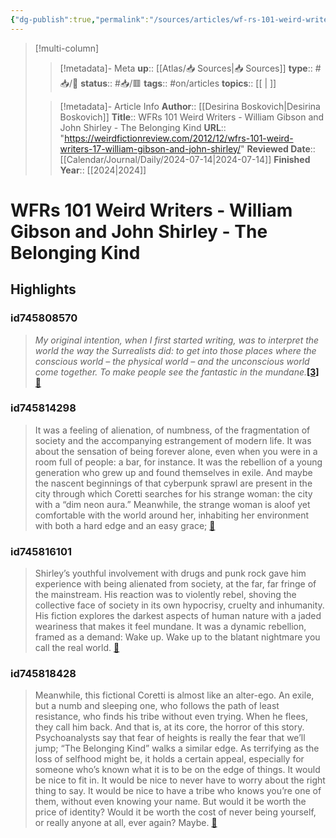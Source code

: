 ```yaml
---
{"dg-publish":true,"permalink":"/sources/articles/wf-rs-101-weird-writers-william-gibson-and-john-shirley-the-belonging-kind/"}
---
```


> [!multi-column]
>> [!metadata]- Meta
>> **up**:: [[Atlas/📥 Sources\|📥 Sources]]
>> **type**:: #📥/📰 
>> **status**:: #📥/🟥 
>> **tags**:: #on/articles
>> **topics**:: [[ \| ]]
>
>> [!metadata]- Article Info
>> **Author**:: [[Desirina Boskovich\|Desirina Boskovich]]
>> **Title**:: WFRs 101 Weird Writers - William Gibson and John Shirley - The Belonging Kind
>> **URL**:: "https://weirdfictionreview.com/2012/12/wfrs-101-weird-writers-17-william-gibson-and-john-shirley/"
>> **Reviewed Date**:: [[Calendar/Journal/Daily/2024-07-14\|2024-07-14]]
>> **Finished Year**:: [[2024\|2024]]

# WFRs 101 Weird Writers - William Gibson and John Shirley - The Belonging Kind

## Highlights
### id745808570

> *My original intention, when I first started writing, was to interpret the world the way the Surrealists did: to get into those places where the conscious world – the physical world – and the unconscious world come together. To make people see the fantastic in the mundane.*[**[3]**](https://weirdfictionreview.com/2012/12/wfrs-101-weird-writers-17-william-gibson-and-john-shirley/#_ftn3) <span class='highlight-link'>[🔗](https://read.readwise.io/read/01j2qqe1zxhkg5jx4bjvqb8r80)</span>

### id745814298

> It was a feeling of alienation, of numbness, of the fragmentation of society and the accompanying estrangement of modern life. It was about the sensation of being forever alone, even when you were in a room full of people: a bar, for instance. It was the rebellion of a young generation who grew up and found themselves in exile. And maybe the nascent beginnings of that cyberpunk sprawl are present in the city through which Coretti searches for his strange woman: the city with a “dim neon aura.” Meanwhile, the strange woman is aloof yet comfortable with the world around her, inhabiting her environment with both a hard edge and an easy grace; <span class='highlight-link'>[🔗](https://read.readwise.io/read/01j2qqhncckyhwzxa6dx915sp7)</span>

### id745816101

> Shirley’s youthful involvement with drugs and punk rock gave him experience with being alienated from society, at the far, far fringe of the mainstream. His reaction was to violently rebel, shoving the collective face of society in its own hypocrisy, cruelty and inhumanity. His fiction explores the darkest aspects of human nature with a jaded weariness that makes it feel mundane. It was a dynamic rebellion, framed as a demand: Wake up. Wake up to the blatant nightmare you call the real world. <span class='highlight-link'>[🔗](https://read.readwise.io/read/01j2qqjhxyhsfpr100883pkpbr)</span>

### id745818428

> Meanwhile, this fictional Coretti is almost like an alter-ego. An exile, but a numb and sleeping one, who follows the path of least resistance, who finds his tribe without even trying. When he flees, they call him back.
> And that is, at its core, the horror of this story. Psychoanalysts say that fear of heights is really the fear that we’ll jump; “The Belonging Kind” walks a similar edge. As terrifying as the loss of selfhood might be, it holds a certain appeal, especially for someone who’s known what it is to be on the edge of things. It would be nice to fit in. It would be nice to never have to worry about the right thing to say. It would be nice to have a tribe who knows you’re one of them, without even knowing your name. But would it be worth the price of identity? Would it be worth the cost of never being yourself, or really anyone at all, ever again?
> Maybe. <span class='highlight-link'>[🔗](https://read.readwise.io/read/01j2qqksp63mryyknh1zhd4k66)</span>



